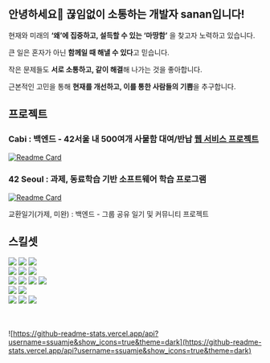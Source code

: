 ## 안녕하세요👋 끊임없이 소통하는 개발자 sanan입니다!

현재와 미래의 **‘왜’에 집중하고, 설득할 수 있는 ‘마땅함’** 을 찾고자 노력하고 있습니다.

큰 일은 혼자가 아닌 **함께일 때 해낼 수 있다**고 믿습니다.

작은 문제들도 **서로 소통하고, 같이 해결**해 나가는 것을 좋아합니다.

근본적인 고민을 통해 **현재를 개선하고, 이를 통한 사람들의 기쁨**을 추구합니다.

## 프로젝트

### Cabi : 백엔드 - 42서울 내 500여개 사물함 대여/반납 [웹 서비스 프로젝트](https://cabi.oopy.io/)

[![Readme Card](https://github-readme-stats.vercel.app/api/pin/?username=innovationacademy-kr&repo=42cabi&theme=dark)](https://github.com/innovationacademy-kr/42cabi)

### 42 Seoul : 과제, 동료학습 기반 소프트웨어 학습 프로그램
[![Readme Card](https://github-readme-stats.vercel.app/api/pin/?username=Ssuamje&repo=42Seoul&theme=dark)](https://github.com/Ssuamje/42Seoul)

교환일기(가제, 미완) : 백엔드 - 그룹 공유 일기 및 커뮤니티 프로젝트

## 스킬셋
<div align=left> 
  <img src="https://img.shields.io/badge/SpringBoot-6DB33F?style=for-the-badge&logo=SpringBoot&logoColor=white"> 
  <img src="https://img.shields.io/badge/Spring-6DB33F?style=for-the-badge&logo=Spring&logoColor=white"> 
  <img src="https://img.shields.io/badge/java-007396?style=for-the-badge&logo=java&logoColor=white"> 
  <br>
  <img src="https://img.shields.io/badge/NestJs-E0234E?style=for-the-badge&logo=NestJS&logoColor=white">
  <img src="https://img.shields.io/badge/TypeScript-3178C6?style=for-the-badge&logo=TypeScript&logoColor=white">
  <img src="https://img.shields.io/badge/JavaScript-F7DF1E?style=for-the-badge&logo=JavaScript&logoColor=white">
  <br>
    <img src="https://img.shields.io/badge/AWS-FF9900?style=for-the-badge&logo=AmazonAWS&logoColor=white"> 
    <img src="https://img.shields.io/badge/EC2-FF9900?style=for-the-badge&logo=AmazonEC2&logoColor=white">
    <img src="https://img.shields.io/badge/RDS-FF9900?style=for-the-badge&logo=AmazonRDS&logoColor=white">
    <img src="https://img.shields.io/badge/Docker-2496ED?style=for-the-badge&logo=Docker&logoColor=white">
  <br>
    <img src="https://img.shields.io/badge/MariaDB-003545?style=for-the-badge&logo=MariaDB&logoColor=white">
    <img src="https://img.shields.io/badge/MySQL-4479A1?style=for-the-badge&logo=MySQL&logoColor=white">
  <br>
    <img src="https://img.shields.io/badge/Github-181717?style=for-the-badge&logo=github&logoColor=white">
    <img src="https://img.shields.io/badge/Notion-000000?style=for-the-badge&logo=notion&logoColor=white">
    <img src="https://img.shields.io/badge/Slack-4A154B?style=for-the-badge&logo=Slack&logoColor=white">
</div>

<br>
<br>

![https://github-readme-stats.vercel.app/api?username=ssuamje&show_icons=true&theme=dark](https://github-readme-stats.vercel.app/api?username=ssuamje&show_icons=true&theme=dark)
